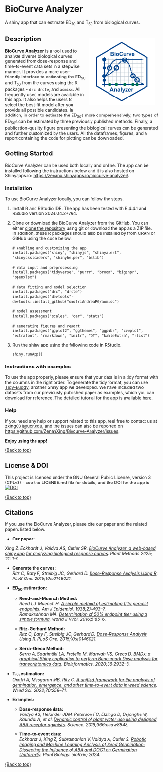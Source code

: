 # BioCurve Analyzer

A shiny app that can estimate ED<sub>50</sub> and T<sub>50</sub> from biological curves.  

## Description  <img src="www/biocurve_analyzer_logo.png" align="right" style="float:right; height:220px; margin: 10px;"/>

**BioCurve Analyzer** is a tool used to analyze diverse biological curves generated from dose-response and time-to-event data sets in a stepwise manner. It provides a more user-friendly interface to estimating the ED<sub>50</sub> and T<sub>50</sub> from the curves using the R packages - `drc`, `drcte`, and `aomisc`. All frequently used models are available in this app. It also helps the users to select the best-fit model after you provide all possible candidates. In addition, in order to estimate the ED<sub>50</sub>s more comprehensively, two types of ED<sub>50</sub>s can be estimated by three previously published methods. Finally, a publication-quality figure presenting the biological curves can be generated and further customized by the users. All the dataframes, figures, and a report containing the code for plotting can be downloaded. 

## Getting Started

BioCurve Analyzer can be used both locally and online. The app can be installed following the instructions below and it is also hosted on Shinyapps.io: https://zenanx.shinyapps.io/biocurve-analyzer/.  

### Installation

To use BioCurve Analyzer locally, you can follow the steps.  

  1. Install R and RStudio IDE. The app has been tested with R 4.4.1 and RStudio version 2024.04.2+764.  

  2. Clone or download the BioCurve Analyzer from the GitHub. You can either [clone the repository](https://docs.github.com/en/repositories/creating-and-managing-repositories/cloning-a-repository) using git or download the app as a ZIP file.  
  In addition, these R packages should also be installed by from CRAN or GitHub using the code below.  

      ```
      # enabling and customizing the app
      install.packages("shiny", "shinyjs", "shinyalert", "shinycssloaders", "shinyhelper", "bslib")
      
      # data input and preprocessing
      install.packages("tidyverse", "purrr", "broom", "bigsnpr", "openxlsx")
      
      # data fitting and model selection
      install.packages("drc", "drcte")
      install.packages("devtools")
      devtools::install_github("onofriAndreaPG/aomisc")
      
      # model assessment
      install.packages("scales", "car", "stats")
      
      # generating figures and report
      install.packages("ggplot2", "ggthemes", "ggpubr", "cowplot", "extrafont", "rmarkdown", "knitr", "DT", "kableExtra", "rlist")
      
      ```

  3. Run the shiny app using the following code in RStudio.

      ```
      shiny.runApp()
      ```

### Instructions with examples

To use the app properly, please ensure that your data is in a tidy format with the columns in the right order. To generate the tidy format, you can use [Tidy-Buddy](https://github.com/ZenanXing/Tidy-Buddy.git), another Shiny app we developed. We have included two datasets from our previously published paper as examples, which you can download for reference. The detailed tutorial for the app is available [here](./Tutorial.pdf). 

### Help

If you need any help or support related to this app, feel free to contact us at zxing001@ucr.edu, and the issues can also be reported on https://github.com/ZenanXing/Biocurve-Analyzer/issues.  
  
**Enjoy using the app!** 
  
[(Back to top)](#biocurve-analyzer)

## License & DOI

This project is licensed under the GNU General Public License, version 3 (GPLv3) - see the LICENSE.md file for details, and the DOI for the app is [![DOI](https://zenodo.org/badge/851862809.svg)](https://doi.org/10.5281/zenodo.14681407).  
  
[(Back to top)](#biocurve-analyzer)

## Citations

If you use the BioCurve Analyzer, please cite our paper and the related papers listed below.


- **Our paper:**  

*Xing Z, Eckhardt J, Vaidya AS, Cutler SR. [BioCurve Analyzer: a web-based shiny app for analyzing biological response curves](https://plantmethods.biomedcentral.com/articles/10.1186/s13007-025-01372-x). Plant Methods 2025; 21: 1–9*

- **Generate the curves:**  
*Ritz C, Baty F, Streibig JC, Gerhard D. [Dose-Response Analysis Using R](https://journals.plos.org/plosone/article?id=10.1371/journal.pone.0146021). PLoS One. 2015;10:e0146021.*  

- **ED<sub>50</sub> estimation:**  
  - **Reed-and-Muench Method:**  
  *Reed LJ, Muench H. [A simple method of estimating fifty percent endpoints](https://academic.oup.com/aje/article/27/3/493/99616). Am J Epidemiol. 1938;27:493–7.*  
  *Ramakrishnan MA. [Determination of 50% endpoint titer using a simple formula](https://www.wjgnet.com/2220-3249/full/v5/i2/85.htm). World J Virol. 2016;5:85–6.*  
  
  - **Ritz-Gerhard Method:**  
  *Ritz C, Baty F, Streibig JC, Gerhard D. [Dose-Response Analysis Using R](https://journals.plos.org/plosone/article?id=10.1371/journal.pone.0146021). PLoS One. 2015;10:e0146021.*    
  
  - **Serra-Greco Method:**  
  *Serra A, Saarimäki LA, Fratello M, Marwah VS, Greco D. [BMDx: a graphical Shiny application to perform Benchmark Dose analysis for transcriptomics data](https://academic.oup.com/bioinformatics/article/36/9/2932/5709037). Bioinformatics. 2020;36:2932–3.*  
  
- **T<sub>50</sub> estimation:**  
  *Onofri A, Mesgaran MB, Ritz C. [A unified framework for the analysis of germination, emergence, and other time-to-event data in weed science](https://www.cambridge.org/core/journals/weed-science/article/unified-framework-for-the-analysis-of-germination-emergence-and-other-timetoevent-data-in-weed-science/7DB0E039C9013D3E8F44FE32A3F42B88). Weed Sci. 2022;70:259–71.*

- **Examples:**  
  - **Dose-response data:**  
  *Vaidya AS, Helander JDM, Peterson FC, Elzinga D, Dejonghe W, Kaundal A, et al. [Dynamic control of plant water use using designed ABA receptor agonists](https://www.science.org/doi/10.1126/science.aaw8848?url_ver=Z39.88-2003&rfr_id=ori:rid:crossref.org&rfr_dat=cr_pub%20%200pubmed). Science. 2019;366:eaaw8848.*  
  
  - **Time-to-event data:**  
  *Eckhardt J, Xing Z, Subramanian V, Vaidya A, Cutler S. [Robotic Imaging and Machine Learning Analysis of Seed Germination: Dissecting the Influence of ABA and DOG1 on Germination Uniformity](https://www.biorxiv.org/content/10.1101/2024.05.10.593629v1). Plant Biology. bioRxiv; 2024.*    
  

  
[(Back to top)](#biocurve-analyzer)